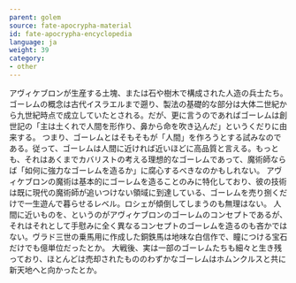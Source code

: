 ```yaml
---
parent: golem
source: fate-apocrypha-material
id: fate-apocrypha-encyclopedia
language: ja
weight: 39
category:
- other
---
```


アヴィケブロンが生産する土塊、または石や樹木で構成された人造の兵士たち。ゴーレムの概念は古代イスラエルまで遡り、製法の基礎的な部分は大体二世紀から九世紀時点で成立していたとされる。だが、更に言うのであればゴーレムは創世記の「主は土くれで人間を形作り、鼻から命を吹き込んだ」というくだりに由来する。
つまり、ゴーレムとはそもそもが「人間」を作ろうとする試みなのである。従って、ゴーレムは人間に近ければ近いほどに高品質と言える。もっとも、それはあくまでカバリストの考える理想的なゴーレムであって、魔術師ならば「如何に強力なゴーレムを造るか」に腐心するべきなのかもしれない。
アヴィケブロンの魔術は基本的にゴーレムを造ることのみに特化しており、彼の技術は既に現代の魔術師が追いつけない領域に到達している、ゴーレムを売り捌くだけで一生遊んで暮らせるレベル。ロシェが傾倒してしまうのも無理はない。
人間に近いものを、というのがアヴィケブロンのゴーレムのコンセプトであるが、それはそれとして手慰みに全く異なるコンセプトのゴーレムを造るのも吝かではない。ヴラド三世の乗馬用に作成した銅鉄馬は地味な白信作で、瞳につける宝石だけでも億単位だったとか。
大戦後、実は一部のゴーレムたちも細々と生き残っており、ほとんどは売却されたもののわずかなゴーレムはホムンクルスと共に新天地へと向かったとか。
